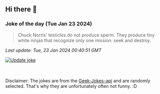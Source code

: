 ## Hi there 👋

### Joke of the day (Tue Jan 23 2024)
<!-- joke -->
>Chuck Norris' testicles do not produce sperm. They produce tiny white ninjas that recognize only one mission: seek and destroy.
<!-- /joke -->

*Last update: Tue, 23 Jan 2024 00:40:51 GMT*

[![Update joke](https://github.com/nclskfm/nclskfm/actions/workflows/joke.yml/badge.svg)](https://github.com/nclskfm/nclskfm/actions/workflows/joke.yml)

<br><br>
Disclaimer: The jokes are from the [Geek-Jokes-api](https://github.com/sameerkumar18/geek-joke-api) and are randomly selected. That's why they are unfortunately often not funny. :D
